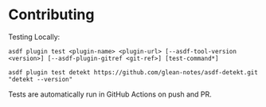 # Contributing

Testing Locally:

```shell
asdf plugin test <plugin-name> <plugin-url> [--asdf-tool-version <version>] [--asdf-plugin-gitref <git-ref>] [test-command*]

asdf plugin test detekt https://github.com/glean-notes/asdf-detekt.git "detekt --version"
```

Tests are automatically run in GitHub Actions on push and PR.
